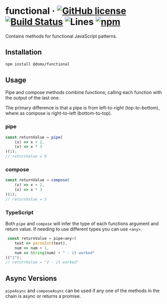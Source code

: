 # functional &middot; [![GitHub license](https://img.shields.io/badge/license-MIT-blue.svg)](https://www.mit.edu/~amini/LICENSE.md) [![Build Status](https://travis-ci.com/domxjs/domx.svg?branch=packages/functional)](https://travis-ci.com/github/domxjs/domx) ![Lines](https://img.shields.io/badge/Coverage-100%25-brightgreen.svg) [![npm](https://img.shields.io/npm/v/@domx/functional)](https://www.npmjs.com/package/@domx/functional)


Contains methods for functional JavaScript patterns.

## Installation
```sh
npm install @domx/functional
```

## Usage
Pipe and compose methods combine functions; calling each function with the output of the last one.

The primary difference is that a pipe is from left-to-right (top-to-bottom), where as compose is right-to-left (bottom-to-top).

### pipe
```js
const returnValue = pipe(
    (x) => x + 2,
    (x) => x * 3
)(1);
// returnValue = 9
```

### compose
```js
const returnValue = compose(
    (x) => x + 2,
    (x) => x * 3
)(1);
// returnValue = 5
```

### TypeScript
Both `pipe` and `compose` will infer the type of each functions argument and return value.
If needing to use different types you can use `<any>`.
```js
 const returnValue = pipe<any>(
    text => parseInt(text),
    num => num + 1,
    num => String(num) + " - it worked"
)("1");
// returnValue = "2 - it worked"
```


## Async Versions
`pipeAsync` and `composeAsync` can be used if any one of the methods in the chain is async or returns a promise.


